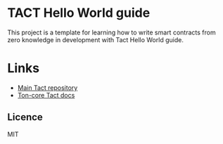# TACT Hello World guide

This project is a template for learning how to write smart contracts from zero knowledge in development with Tact Hello World guide.

# Links
* [Main Tact repository](https://github.com/ton-core/tact)
* [Ton-core Tact docs](https://github.com/ton-core/tact)

## Licence

MIT
